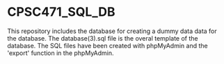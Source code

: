 # CPSC471_SQL_DB

This repository includes the database for creating a dummy data data for the database. The database(3).sql file is the overal template of the database.
The SQL files have been created with phpMyAdmin and the 'export' function in the phpMyAdmin.
